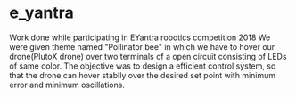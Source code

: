 # e_yantra
Work done while participating in EYantra robotics competition 2018
We were given theme named "Pollinator bee" in which we have to hover our drone(PlutoX drone) over two terminals of a open circuit consisting of LEDs of same color. The objective was to design a efficient control system, so that the drone can hover stablly over the desired set point with minimum error and minimum oscillations.

